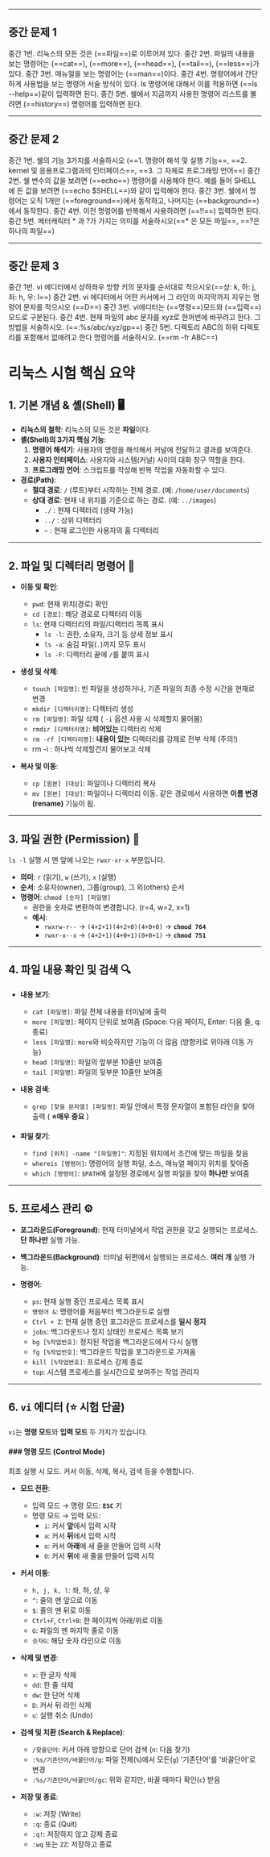 
---
중간 문제 1
---
중간 1번. 리눅스의 모든 것은 (==파일==)로 이루어져 있다.
중간 2번. 파일의 내용을 보는 명령어는 (==cat==), (==more==), (==head==), (==tail==), (==less==)가 있다.
중간 3번. 매뉴얼을 보는 명령어는 (==man==)이다.
중간 4번. 명령어에서 간단하게 사용법을 보는 명령어 서술 방식이 있다. ls 명령어에 대해서 이를 적용하면 (==ls --help==)같이 입력하면 된다.
중간 5번. 쉘에서 지금까지 사용한 명령어 리스트를 볼려면 (==history==) 명령어를 입력하면 된다.

---
중간 문제 2 
---
중간 1번. 쉘의 기능 3가지를 서술하시오 (==1. 명령어 해석 및 실행 기능==, 
==2. kernel 및 응용프로그램과의 인터페이스==, 
==3. 그 자체로 프로그래밍 언어==)
중간 2번. 쉘 변수의 값을 보려면 (==echo==) 명령어를 사용해야 한다. 예를 들어 SHELL에 든 값을 보려면 (==echo $SHELL==)와 같이 입력해야 한다.
중간 3번. 쉘에서 명령어는 오직 1개만 (==foreground==)에서 동작하고, 나머지는 (==background==)에서 동작한다.
중간 4번. 이전 명령어를 반복해서 사용하려면 (==!!==) 입력하면 된다.
중간 5번. 메터캐릭터 * 과 ?가 가지는 의미를 서술하시오(==* 은 모든 파일==, ==?은 하나의 파일==)

---
중간 문제 3
---
중간 1번. vi 에디터에서 상하좌우 방향 키의 문자를 순서대로 적으시오(==상: k, 하: j, 좌: h, 우: l==)
중간 2번. vi 에디터에서 어떤 커서에서 그 라인의 마지막까지 지우는 명령어 문자를 적으시오
(==D==)
중간 3번. vi에디터는 (==명령==)모드와 (==입력==)모드로 구분된다.
중간 4번. 현재 파일의 abc 문자를 xyz로 한꺼번에 바꾸려고 한다. 그 방법을 서술하시오.
(==:%s/abc/xyz/gp==) 
중간 5번. 디렉토리 ABC의 하위 디렉토리를 포함해서 없애려고 한다 명령어를 서술하시오.
(==rm -fr ABC==)

# 리눅스 시험 핵심 요약

## 1. 기본 개념 & 셸(Shell) 🖥️

* **리눅스의 철학**: 리눅스의 모든 것은 **파일**이다.
* **셸(Shell)의 3가지 핵심 기능**:
    1.  **명령어 해석기**: 사용자의 명령을 해석해서 커널에 전달하고 결과를 보여준다.
    2.  **사용자 인터페이스**: 사용자와 시스템(커널) 사이의 대화 창구 역할을 한다.
    3.  **프로그래밍 언어**: 스크립트를 작성해 반복 작업을 자동화할 수 있다.
* **경로(Path)**:
    * **절대 경로**: `/` (루트)부터 시작하는 전체 경로. (예: `/home/user/documents`)
    * **상대 경로**: 현재 내 위치를 기준으로 하는 경로. (예: `../images`)
        * `./` : 현재 디렉터리 (생략 가능)
        * `../` : 상위 디렉터리
        * `~` : 현재 로그인한 사용자의 홈 디렉터리

---

## 2. 파일 및 디렉터리 명령어 📂

* **이동 및 확인**:
    * `pwd`: 현재 위치(경로) 확인
    * `cd [경로]`: 해당 경로로 디렉터리 이동
    * `ls`: 현재 디렉터리의 파일/디렉터리 목록 표시
        * `ls -l`: 권한, 소유자, 크기 등 상세 정보 표시
        * `ls -a`: 숨김 파일(`.`)까지 모두 표시
        * `ls -F`: 디렉터리 끝에 `/`를 붙여 표시

* **생성 및 삭제**:
    * `touch [파일명]`: 빈 파일을 생성하거나, 기존 파일의 최종 수정 시간을 현재로 변경
    * `mkdir [디렉터리명]`: 디렉터리 생성
    * `rm [파일명]`: 파일 삭제 ( `-i` 옵션 사용 시 삭제할지 물어봄)
    * `rmdir [디렉터리명]`: **비어있는** 디렉터리 삭제
    * `rm -rf [디렉터리명]`: **내용이 있는** 디렉터리를 강제로 전부 삭제 (주의!)
    * rm -i : 하나씩 삭제할건지 물어보고 삭제

* **복사 및 이동**:
    * `cp [원본] [대상]`: 파일이나 디렉터리 복사
    * `mv [원본] [대상]`: 파일이나 디렉터리 이동. 같은 경로에서 사용하면 **이름 변경(rename)** 기능이 됨.
---

## 3. 파일 권한 (Permission) 🔑

`ls -l` 실행 시 맨 앞에 나오는 `rwxr-xr-x` 부분입니다.

* **의미**: `r` (읽기), `w` (쓰기), `x` (실행)
* **순서**: 소유자(owner), 그룹(group), 그 외(others) 순서
* **명령어**: `chmod [숫자] [파일명]`
    * 권한을 숫자로 변환하여 변경합니다. (r=4, w=2, x=1)
    * **예시**:
        * `rwxrw-r--` → `(4+2+1)(4+2+0)(4+0+0)` → **`chmod 764`**
        * `rwxr-x--x` → `(4+2+1)(4+0+1)(0+0+1)` → **`chmod 751`**

---

## 4. 파일 내용 확인 및 검색 🔍

* **내용 보기**:
    * `cat [파일명]`: 파일 전체 내용을 터미널에 출력
    * `more [파일명]`: 페이지 단위로 보여줌 (Space: 다음 페이지, Enter: 다음 줄, q: 종료)
    * `less [파일명]`: `more`와 비슷하지만 기능이 더 많음 (방향키로 위아래 이동 가능)
    * `head [파일명]`: 파일의 앞부분 10줄만 보여줌
    * `tail [파일명]`: 파일의 뒷부분 10줄만 보여줌

* **내용 검색**:
    * `grep [찾을 문자열] [파일명]`: 파일 안에서 특정 문자열이 포함된 라인을 찾아 출력 ( **⭐매우 중요** )

* **파일 찾기**:
    * `find [위치] -name "[파일명]"`: 지정된 위치에서 조건에 맞는 파일을 찾음
    * `whereis [명령어]`: 명령어의 실행 파일, 소스, 매뉴얼 페이지 위치를 찾아줌
    * `which [명령어]`: `$PATH`에 설정된 경로에서 실행 파일을 찾아 **하나만** 보여줌

---

## 5. 프로세스 관리 ⚙️

* **포그라운드(Foreground)**: 현재 터미널에서 작업 권한을 갖고 실행되는 프로세스. **단 하나만** 실행 가능.
* **백그라운드(Background)**: 터미널 뒤편에서 실행되는 프로세스. **여러 개** 실행 가능.

* **명령어**:
    * `ps`: 현재 실행 중인 프로세스 목록 표시
    * `명령어 &`: 명령어를 처음부터 백그라운드로 실행
    * `Ctrl + Z`: 현재 실행 중인 포그라운드 프로세스를 **일시 정지**
    * `jobs`: 백그라운드나 정지 상태인 프로세스 목록 보기
    * `bg [%작업번호]`: 정지된 작업을 백그라운드에서 다시 실행
    * `fg [%작업번호]`: 백그라운드 작업을 포그라운드로 가져옴
    * `kill [%작업번호]`: 프로세스 강제 종료
    * `top`: 시스템 프로세스를 실시간으로 보여주는 작업 관리자

---

## 6. `vi` 에디터 (⭐ 시험 단골)

`vi`는 **명령 모드**와 **입력 모드** 두 가지가 있습니다.

#### ### 명령 모드 (Control Mode)
최초 실행 시 모드. 커서 이동, 삭제, 복사, 검색 등을 수행합니다.

* **모드 전환**:
    * 입력 모드 → 명령 모드: **`ESC`** 키
    * 명령 모드 → 입력 모드:
        * `i`: 커서 **앞**에서 입력 시작
        * `a`: 커서 **뒤**에서 입력 시작
        * `o`: 커서 **아래**에 새 줄을 만들어 입력 시작
        * `O`: 커서 **위**에 새 줄을 만들어 입력 시작

* **커서 이동**:
    * `h, j, k, l`: 좌, 하, 상, 우
    * `^`: 줄의 맨 앞으로 이동
    * `$`: 줄의 맨 뒤로 이동
    * `Ctrl+F`, `Ctrl+B`: 한 페이지씩 아래/위로 이동
    * `G`: 파일의 맨 마지막 줄로 이동
    * `숫자G`: 해당 숫자 라인으로 이동

* **삭제 및 변경**:
    * `x`: 한 글자 삭제
    * `dd`: 한 줄 삭제
    * `dw`: 한 단어 삭제
    * `D`: 커서 뒤 라인 삭제
    * `u`: 실행 취소 (Undo)

* **검색 및 치환 (Search & Replace)**:
    * `/찾을단어`: 커서 아래 방향으로 단어 검색 (`n`: 다음 찾기)
    * `:%s/기존단어/바꿀단어/g`: 파일 전체(`%`)에서 모든(`g`) '기존단어'를 '바꿀단어'로 변경
    * `:%s/기존단어/바꿀단어/gc`: 위와 같지만, 바꿀 때마다 확인(`c`) 받음

* **저장 및 종료**:
    * `:w`: 저장 (Write)
    * `:q`: 종료 (Quit)
    * `:q!`: 저장하지 않고 강제 종료
    * `:wq` 또는 `ZZ`: 저장하고 종료


